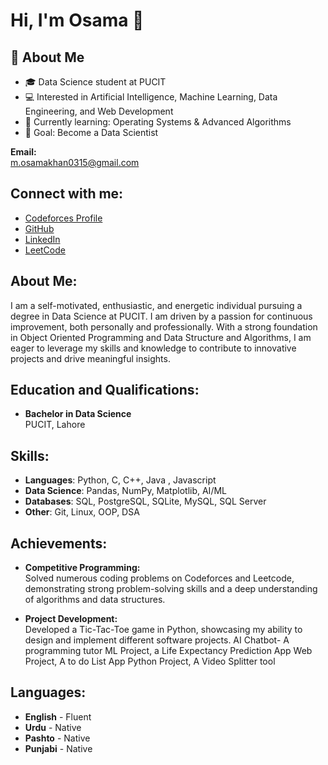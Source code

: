# Hi, I'm Osama 👋

## 🚀 About Me
- 🎓 Data Science student at PUCIT  
- 💻 Interested in Artificial Intelligence, Machine Learning, Data Engineering, and Web Development  
- 🌱 Currently learning: Operating Systems & Advanced Algorithms  
- 🎯 Goal: Become a Data Scientist
  
**Email:**  
[m.osamakhan0315@gmail.com](mailto:m.osamakhan0315@gmail.com)        
   
## Connect with me:
- [Codeforces Profile](https://codeforces.com/profile/OSAMA_KHAN)
- [GitHub](https://github.com/ok315)
- [LinkedIn](https://www.linkedin.com/in/muhammad-osama-khan-4573a6295/)
- [LeetCode](https://leetcode.com/u/osama_k/)

## About Me:
I am a self-motivated, enthusiastic, and energetic individual pursuing a degree in Data Science at PUCIT. I am driven by a passion for continuous improvement, both personally and professionally. With a strong foundation in Object Oriented Programming and Data Structure and Algorithms, I am eager to leverage my skills and knowledge to contribute to innovative projects and drive meaningful insights.

## Education and Qualifications:
- **Bachelor in Data Science**  
  PUCIT, Lahore

## Skills:
- **Languages**: Python, C, C++, Java , Javascript
- **Data Science**: Pandas, NumPy, Matplotlib, AI/ML  
- **Databases**: SQL, PostgreSQL, SQLite, MySQL, SQL Server 
- **Other**: Git, Linux, OOP, DSA


## Achievements:
- **Competitive Programming:**  
  Solved numerous coding problems on Codeforces and Leetcode, demonstrating strong problem-solving skills and a deep understanding of algorithms and data structures.

- **Project Development:**  
  Developed a Tic-Tac-Toe game in Python, showcasing my ability to design and implement different software projects.
  AI Chatbot- A programming tutor
  ML Project, a Life Expectancy Prediction App
  Web Project, A to do List App
  Python Project, A Video Splitter tool

## Languages:
- **English** - Fluent
- **Urdu** - Native
- **Pashto** - Native
- **Punjabi** - Native


